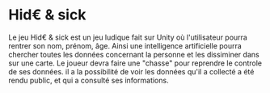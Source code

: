 # Hid€ & sick

Le jeu Hid€ & sick est un jeu ludique fait sur Unity où l'utilisateur pourra
rentrer son nom, prénom, âge. Ainsi une intelligence artificielle pourra
chercher toutes les données concernant la personne et les dissiminer dans sur une
carte. Le joueur devra faire une "chasse" pour reprendre le controle de ses
données. il a la possibilité de voir les données qu'il a collecté a été rendu
public, et qui a consulté ses informations.
